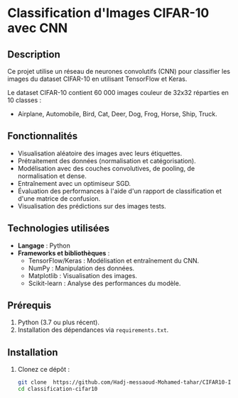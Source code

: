 # Classification d'Images CIFAR-10 avec CNN

## Description
Ce projet utilise un réseau de neurones convolutifs (CNN) pour classifier les images du dataset CIFAR-10 en utilisant TensorFlow et Keras.

Le dataset CIFAR-10 contient 60 000 images couleur de 32x32 réparties en 10 classes : 
- Airplane, Automobile, Bird, Cat, Deer, Dog, Frog, Horse, Ship, Truck.

## Fonctionnalités
- Visualisation aléatoire des images avec leurs étiquettes.
- Prétraitement des données (normalisation et catégorisation).
- Modélisation avec des couches convolutives, de pooling, de normalisation et dense.
- Entraînement avec un optimiseur SGD.
- Évaluation des performances à l'aide d'un rapport de classification et d'une matrice de confusion.
- Visualisation des prédictions sur des images tests.

## Technologies utilisées
- **Langage** : Python
- **Frameworks et bibliothèques** :
  - TensorFlow/Keras : Modélisation et entraînement du CNN.
  - NumPy : Manipulation des données.
  - Matplotlib : Visualisation des images.
  - Scikit-learn : Analyse des performances du modèle.

## Prérequis
1. Python (3.7 ou plus récent).
2. Installation des dépendances via `requirements.txt`.

## Installation
1. Clonez ce dépôt :
   ```bash
   git clone  https://github.com/Hadj-messaoud-Mohamed-tahar/CIFAR10-Image-Classification.git
   cd classification-cifar10
